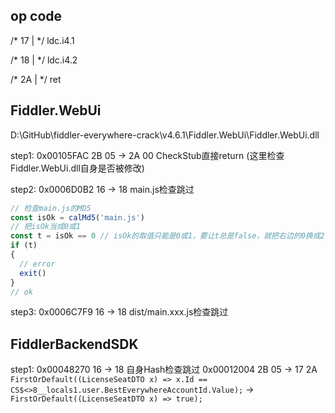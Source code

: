 ## op code

/* 17   |                  */ ldc.i4.1

/* 18   |                  */ ldc.i4.2

/* 2A   |                  */ ret

## Fiddler.WebUi

D:\GitHub\fiddler-everywhere-crack\v4.6.1\Fiddler.WebUi\Fiddler.WebUi.dll

step1: 0x00105FAC 2B 05 -> 2A 00  CheckStub直接return (这里检查Fiddler.WebUi.dll自身是否被修改)

step2: 0x0006D0B2 16 -> 18 main.js检查跳过
```javascript
// 检查main.js的MD5
const isOk = calMd5('main.js')
// 把isOk当成0或1
const t = isOk == 0 // isOk的取值只能是0或1，要让t总是false，就把右边的0换成2
if (t)
{
  // error
  exit()
}
// ok
``` 

step3: 0x0006C7F9 16 -> 18 dist/main.xxx.js检查跳过

## FiddlerBackendSDK

step1: 0x00048270 16 -> 18 自身Hash检查跳过
0x00012004 2B 05 -> 17 2A
`FirstOrDefault((LicenseSeatDTO x) => x.Id == CS$<>8__locals1.user.BestEverywhereAccountId.Value);` -> `FirstOrDefault((LicenseSeatDTO x) => true);`